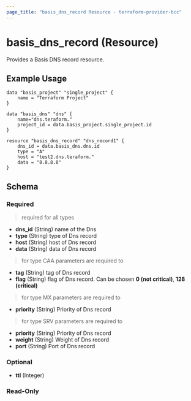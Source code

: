 ```yaml
---
page_title: "basis_dns_record Resource - terraform-provider-bcc"
---
```

# basis_dns_record (Resource)

Provides a Basis DNS record resource.

## Example Usage

```hcl
data "basis_project" "single_project" {
    name = "Terraform Project"
}

data "basis_dns" "dns" {
    name="dns.teraform."
    project_id = data.basis_project.single_project.id
}

resource "basis_dns_record" "dns_record1" {
    dns_id = data.basis_dns.dns.id
    type = "A"
    host = "test2.dns.teraform."
    data = "8.8.8.8"
}

```

## Schema

### Required

> required for all types

- **dns_id** (String) name of the Dns
- **type** (String) type of Dns record
- **host** (String) host of Dns record
- **data** (String) data of Dns record

> for type CAA parameters are required to

- **tag** (String) tag of Dns record
- **flag** (String) flag of Dns record. Can be chosen
    **0 (not critical)**, **128 (critical)**

> for type MX parameters are required to

- **priority** (String) Priority of Dns record

> for type SRV parameters are required to

- **priority** (String) Priority of Dns record
- **weight** (String) Weight of Dns record
- **port** (String) Port of Dns record

### Optional

- **ttl** (Integer) 

### Read-Only
